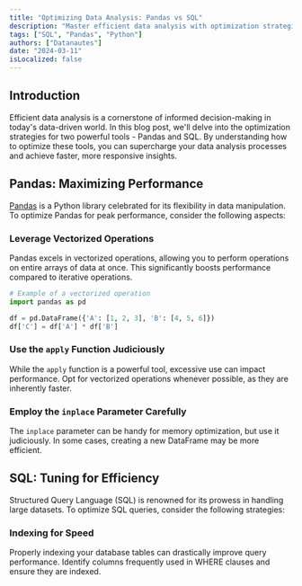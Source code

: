 ```yaml
---
title: "Optimizing Data Analysis: Pandas vs SQL"
description: "Master efficient data analysis with optimization strategies for Pandas and SQL! Supercharge your decision-making process for faster, responsive insights in today's data-driven world. Elevate your skills and stay ahead—read our blog now!"
tags: ["SQL", "Pandas", "Python"]
authors: ["Datanautes"]
date: "2024-03-11"
isLocalized: false
---
```







## Introduction

Efficient data analysis is a cornerstone of informed decision-making in today's data-driven world. In this blog post, we'll delve into the optimization strategies for two powerful tools - Pandas and SQL. By understanding how to optimize these tools, you can supercharge your data analysis processes and achieve faster, more responsive insights.

## Pandas: Maximizing Performance

[Pandas](https://pandas.pydata.org/) is a Python library celebrated for its flexibility in data manipulation. To optimize Pandas for peak performance, consider the following aspects:

### Leverage Vectorized Operations

Pandas excels in vectorized operations, allowing you to perform operations on entire arrays of data at once. This significantly boosts performance compared to iterative operations.

```python
# Example of a vectorized operation
import pandas as pd

df = pd.DataFrame({'A': [1, 2, 3], 'B': [4, 5, 6]})
df['C'] = df['A'] * df['B']
```


### Use the `apply` Function Judiciously

While the `apply` function is a powerful tool, excessive use can impact performance. Opt for vectorized operations whenever possible, as they are inherently faster.

### Employ the `inplace` Parameter Carefully

The `inplace` parameter can be handy for memory optimization, but use it judiciously. In some cases, creating a new DataFrame may be more efficient.

## SQL: Tuning for Efficiency

Structured Query Language (SQL) is renowned for its prowess in handling large datasets. To optimize SQL queries, consider the following strategies:

### Indexing for Speed

Properly indexing your database tables can drastically improve query performance. Identify columns frequently used in WHERE clauses and ensure they are indexed.